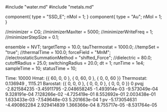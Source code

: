 <OpenMD version=1>
  <MetaData>
#include "water.md"
#include "metals.md"

component{
  type = "SSD_E";
  nMol = 1;
}
component{
  type = "Au";
  nMol = 1;
}

//minimizer = CG;
//minimizerMaxIter = 5000;
//minimizerWriteFreq = 1;
//minimizerStepSize = 0.1;

ensemble = NVT;
targetTemp = 10.0;
tauThermostat = 1000.0;
//tempSet = "true";
//thermalTime = 100.0;
forceField = "MnM";
//electrostaticSummationMethod = "shifted_Force";
//dielectric = 80.0;
cutoffRadius = 25.0;
switchingRadius = 20.0;
dt = 1;
runTime = 1e4;
sampleTime = 10;
statusTime = 10;

  </MetaData>
  <Snapshot>
    <FrameData>
        Time: 10000
        Hmat: {{ 60, 0, 0 }, { 0, 60, 0 }, { 0, 0, 60 }}
  Thermostat: 0.136949 , 1115.21
    Barostat: {{ 0, 0, 0 }, { 0, 0, 0 }, { 0, 0, 0 }}
    </FrameData>
    <StuntDoubles>
         0    pvqj       -2.821584235        -3.45911795       -2.048658245 -1.493914e-03 -9.573049e-04  9.328191e-04  7.128266e-02 -4.725419e-01  8.552692e-01  2.003438e-01  1.633433e-03 -7.549648e-03  5.201663e-04
         1      pv       -5.173054631       -4.490862284        2.929414839  1.366366e-04  8.755717e-05 -8.531764e-05
    </StuntDoubles>
  </Snapshot>
</OpenMD>
